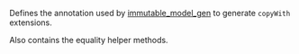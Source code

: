 Defines the annotation used by [immutable_model_gen](https://pub.dev/packages/immutable_model_gen) to generate `copyWith` extensions.

Also contains the equality helper methods.
